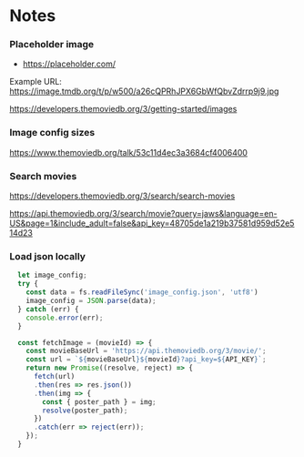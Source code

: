 # Notes

### Placeholder image
- https://placeholder.com/


Example URL: 
https://image.tmdb.org/t/p/w500/a26cQPRhJPX6GbWfQbvZdrrp9j9.jpg

https://developers.themoviedb.org/3/getting-started/images

### Image config sizes
https://www.themoviedb.org/talk/53c11d4ec3a3684cf4006400

### Search movies
https://developers.themoviedb.org/3/search/search-movies

https://api.themoviedb.org/3/search/movie?query=jaws&language=en-US&page=1&include_adult=false&api_key=48705de1a219b37581d959d52e514d23

### Load json locally

```js
  let image_config;
  try {
    const data = fs.readFileSync('image_config.json', 'utf8')
    image_config = JSON.parse(data);
  } catch (err) {
    console.error(err);
  }
```

```js
  const fetchImage = (movieId) => {
    const movieBaseUrl = 'https://api.themoviedb.org/3/movie/';
    const url = `${movieBaseUrl}${movieId}?api_key=${API_KEY}`;
    return new Promise((resolve, reject) => {
      fetch(url)
      .then(res => res.json())
      .then(img => {
        const { poster_path } = img;
        resolve(poster_path);
      })
      .catch(err => reject(err));
    });
  }
```
